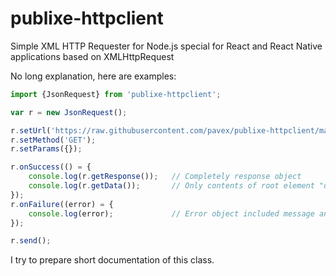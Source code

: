 # publixe-httpclient
Simple XML HTTP Requester for Node.js special for React and React Native applications based on XMLHttpRequest

No long explanation, here are examples:

```js
import {JsonRequest} from 'publixe-httpclient';

var r = new JsonRequest();

r.setUrl('https://raw.githubusercontent.com/pavex/publixe-httpclient/master/samples/sample.json');
r.setMethod('GET');
r.setParams({});

r.onSuccess(() = {
	console.log(r.getResponse());   // Completely response object
	console.log(r.getData());       // Only contents of root element "data"
});
r.onFailure((error) = {
	console.log(error);             // Error object included message and code
});

r.send();
```

I try to prepare short documentation of this class. 

